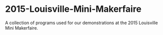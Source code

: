# 2015-Louisville-Mini-Makerfaire
A collection of programs used for our demonstrations at the 2015 Louisville Mini Makerfaire.
